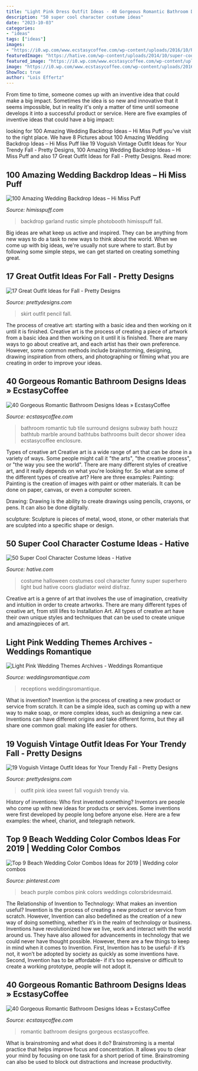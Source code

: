 ```yaml
---
title: "Light Pink Dress Outfit Ideas - 40 Gorgeous Romantic Bathroom Designs Ideas » Ecstasycoffee"
description: "50 super cool character costume ideas"
date: "2023-10-03"
categories:
- "ideas"
tags: ["ideas"]
images:
- "https://i0.wp.com/www.ecstasycoffee.com/wp-content/uploads/2016/10/Romantic-Bathroom-Designs-Ideas-10.jpg"
featuredImage: "https://hative.com/wp-content/uploads/2014/10/super-cool-costume-ideas/47-funny-costume.jpg"
featured_image: "https://i0.wp.com/www.ecstasycoffee.com/wp-content/uploads/2016/10/Romantic-Bathroom-idea.jpg"
image: "https://i0.wp.com/www.ecstasycoffee.com/wp-content/uploads/2016/10/Romantic-Bathroom-Designs-Ideas-10.jpg"
ShowToc: true
author: "Lois Effertz"
---
```



From time to time, someone comes up with an inventive idea that could make a big impact. Sometimes the idea is so new and innovative that it seems impossible, but in reality it's only a matter of time until someone develops it into a successful product or service. Here are five examples of inventive ideas that could have a big impact: 

	

		
looking for 100 Amazing Wedding Backdrop Ideas – Hi Miss Puff you've visit to the right place. We have 8 Pictures about 100 Amazing Wedding Backdrop Ideas – Hi Miss Puff like 19 Voguish Vintage Outfit Ideas for Your Trendy Fall - Pretty Designs, 100 Amazing Wedding Backdrop Ideas – Hi Miss Puff and also 17 Great Outfit Ideas for Fall - Pretty Designs. Read more:
		
    
## 100 Amazing Wedding Backdrop Ideas – Hi Miss Puff

<img loading=lazy src="http://www.himisspuff.com/wp-content/uploads/2016/06/Rustic-Garland-wedding-backdrop.jpg" onerror="this.onerror=null;this.src='https://tse3.mm.bing.net/th?id=OIP.kwgwyMp1kxtF38juloT5DAHaLH&amp;pid=15.1';" alt="100 Amazing Wedding Backdrop Ideas – Hi Miss Puff">

_Source: himisspuff.com_

>backdrop garland rustic simple photobooth himisspuff fall. 

	

Big ideas are what keep us active and inspired. They can be anything from new ways to do a task to new ways to think about the world. When we come up with big ideas, we're usually not sure where to start. But by following some simple steps, we can get started on creating something great.

    
## 17 Great Outfit Ideas For Fall - Pretty Designs

<img loading=lazy src="https://www.prettydesigns.com/wp-content/uploads/2015/09/Pencil-Skirt.jpg" onerror="this.onerror=null;this.src='https://tse1.mm.bing.net/th?id=OIP.paeq-mxH-YZzy1-7Gul5NgHaMy&amp;pid=15.1';" alt="17 Great Outfit Ideas for Fall - Pretty Designs">

_Source: prettydesigns.com_

>skirt outfit pencil fall. 

	

The process of creative art: starting with a basic idea and then working on it until it is finished.
Creative art is the process of creating a piece of artwork from a basic idea and then working on it until it is finished. There are many ways to go about creative art, and each artist has their own preference. However, some common methods include brainstorming, designing, drawing inspiration from others, and photographing or filming what you are creating in order to improve your ideas.

    
## 40 Gorgeous Romantic Bathroom Designs Ideas » EcstasyCoffee

<img loading=lazy src="https://i0.wp.com/www.ecstasycoffee.com/wp-content/uploads/2016/10/Romantic-Bathroom-idea.jpg" onerror="this.onerror=null;this.src='https://tse3.mm.bing.net/th?id=OIP.l7IzUj7hrhF80WaCauac6wHaJ4&amp;pid=15.1';" alt="40 Gorgeous Romantic Bathroom Designs Ideas » EcstasyCoffee">

_Source: ecstasycoffee.com_

>bathroom romantic tub tile surround designs subway bath houzz bathtub marble around bathtubs bathrooms built decor shower idea ecstasycoffee enclosure. 

	

Types of creative art
Creative art is a wide range of art that can be done in a variety of ways. Some people might call it "the arts", "the creative process", or "the way you see the world". There are many different styles of creative art, and it really depends on what you're looking for. So what are some of the different types of creative art? Here are three examples: 
Painting: Painting is the creation of images with paint or other materials. It can be done on paper, canvas, or even a computer screen.

Drawing: Drawing is the ability to create drawings using pencils, crayons, or pens. It can also be done digitally.

 sculpture: Sculpture is pieces of metal, wood, stone, or other materials that are sculpted into a specific shape or design.

    
## 50 Super Cool Character Costume Ideas - Hative

<img loading=lazy src="https://hative.com/wp-content/uploads/2014/10/super-cool-costume-ideas/47-funny-costume.jpg" onerror="this.onerror=null;this.src='https://tse1.mm.bing.net/th?id=OIP.QpTAJJJJRZa91_Eakj14ZwHaNw&amp;pid=15.1';" alt="50 Super Cool Character Costume Ideas - Hative">

_Source: hative.com_

>costume halloween costumes cool character funny super superhero light bud hative coors gladiator weird disfraz. 

	

Creative art is a genre of art that involves the use of imagination, creativity and intuition in order to create artworks. There are many different types of creative art, from still lifes to Installation Art. All types of creative art have their own unique styles and techniques that can be used to create unique and amazingpieces of art.

    
## Light Pink Wedding Themes Archives - Weddings Romantique

<img loading=lazy src="https://weddingsromantique.com/wp/wp-content/uploads/2012/11/Light-Pink-Reception-decorations.jpg" onerror="this.onerror=null;this.src='https://tse3.mm.bing.net/th?id=OIP.aDWLyUk35JHpaVEszJBnGgHaKI&amp;pid=15.1';" alt="Light Pink Wedding Themes Archives - Weddings Romantique">

_Source: weddingsromantique.com_

>receptions weddingsromantique. 

	

What is invention?
Invention is the process of creating a new product or service from scratch. It can be a simple idea, such as coming up with a new way to make soap, or more complex ideas, such as designing a new car. Inventions can have different origins and take different forms, but they all share one common goal: making life easier for others.

    
## 19 Voguish Vintage Outfit Ideas For Your Trendy Fall - Pretty Designs

<img loading=lazy src="http://www.prettydesigns.com/wp-content/uploads/2014/09/Sweet-Pink-and-Red-Outfit-Idea.jpg" onerror="this.onerror=null;this.src='https://tse1.mm.bing.net/th?id=OIP.KySe63Dye_msGq9g2rPrMgHaLH&amp;pid=15.1';" alt="19 Voguish Vintage Outfit Ideas for Your Trendy Fall - Pretty Designs">

_Source: prettydesigns.com_

>outfit pink idea sweet fall voguish trendy via. 

	

History of inventions: Who first invented something?
Inventors are people who come up with new ideas for products or services. Some inventions were first developed by people long before anyone else. Here are a few examples: the wheel, chariot, and telegraph network.

    
## Top 9 Beach Wedding Color Combos Ideas For 2019 | Wedding Color Combos

<img loading=lazy src="https://i.pinimg.com/736x/cf/1e/49/cf1e4973dd00acb41e540db78e74a997.jpg" onerror="this.onerror=null;this.src='https://tse2.mm.bing.net/th?id=OIP.XByofXlubJlPXiIiCISnEAHaO0&amp;pid=15.1';" alt="Top 9 Beach Wedding Color Combos Ideas for 2019 | Wedding color combos">

_Source: pinterest.com_

>beach purple combos pink colors weddings colorsbridesmaid. 

	

The Relationship of Invention to Technology: What makes an invention useful?
Invention is the process of creating a new product or service from scratch. However, Invention can also bedefined as the creation of a new way of doing something, whether it’s in the realm of technology or business. Inventions have revolutionized how we live, work and interact with the world around us. They have also allowed for advancements in technology that we could never have thought possible. 
However, there are a few things to keep in mind when it comes to Invention. First, Invention has to be useful- if it’s not, it won’t be adopted by society as quickly as some inventions have. Second, Invention has to be affordable- if it’s too expensive or difficult to create a working prototype, people will not adopt it.

    
## 40 Gorgeous Romantic Bathroom Designs Ideas » EcstasyCoffee

<img loading=lazy src="https://i0.wp.com/www.ecstasycoffee.com/wp-content/uploads/2016/10/Romantic-Bathroom-Designs-Ideas-10.jpg" onerror="this.onerror=null;this.src='https://tse4.mm.bing.net/th?id=OIP.GmvUUMbKeSOjQoJuwAxhvgHaKG&amp;pid=15.1';" alt="40 Gorgeous Romantic Bathroom Designs Ideas » EcstasyCoffee">

_Source: ecstasycoffee.com_

>romantic bathroom designs gorgeous ecstasycoffee. 

	

What is brainstroming and what does it do?
Brainstroming is a mental practice that helps improve focus and concentration. It allows you to clear your mind by focusing on one task for a short period of time. Brainstroming can also be used to block out distractions and increase productivity.

